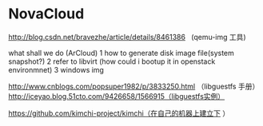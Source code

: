 # NovaCloud
http://blog.csdn.net/bravezhe/article/details/8461386   (qemu-img 工具)

what shall we do (ArCloud) 
1 how to generate disk image file(system snapshot?)
2 refer to libvirt (how could i bootup it in openstack environmnet)
3 windows img 

http://www.cnblogs.com/popsuper1982/p/3833250.html （libguestfs 手册）
http://iceyao.blog.51cto.com/9426658/1566915（libguestfs实例）

https://github.com/kimchi-project/kimchi（在自己的机器上建立下 ）
